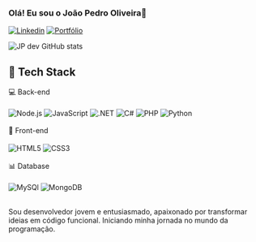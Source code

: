 

### Olá! Eu sou o João Pedro Oliveira👋

[![Linkedin](https://img.shields.io/badge/LinkedIn-0077B5?style=for-the-badge&logo=linkedin&logoColor=white)](https://www.linkedin.com/in/jo%C3%A3o-pedro-o-371015219/)
[![Portfólio](https://img.shields.io/website?label=PORTFÓLIO&style=for-the-badge&url=https://sujeitoprogramador.com/)](https://jpdev-portfolio.netlify.app//)

![JP dev GitHub stats](https://github-readme-stats.vercel.app/api?username=JP-OliveiraDev&show_icons=true&theme=dracula)



## 🚀 Tech Stack
<div style="display: inline_block">
    💻 Back-end <br> <br>
    <img align="center" alt="Node.js" src="https://img.shields.io/badge/Node.js-43853D?style=for-the-badge&logo=node.js&logoColor=white"/>
    <img align="center" alt="JavaScript" src="https://img.shields.io/badge/JavaScript-323330?style=for-the-badge&logo=javascript&logoColor=F7DF1E"/>
    <img align="center" alt=".NET" src="https://img.shields.io/badge/.NET-5C2D91?style=for-the-badge&logo=.net&logoColor=white"/>
    <img align="center" alt="C#" src="https://img.shields.io/badge/C%23-239120?style=for-the-badge&logo=c-sharp&logoColor=white"/>
    <img align="center" alt="PHP" src="https://img.shields.io/badge/PHP-777BB4?style=for-the-badge&logo=php&logoColor=white"/>
    <img align="center" alt="Python" src="https://img.shields.io/badge/python-yellow?style=for-the-badge&logo=python&color=white"/> <br> <br>
    🎨 Front-end <br> <br>
    <img align="center" alt="HTML5" src="https://img.shields.io/badge/HTML5-E34F26?style=for-the-badge&logo=html5&logoColor=white"/>
    <img align="center" alt="CSS3" src="https://img.shields.io/badge/CSS3-1572B6?style=for-the-badge&logo=css3&logoColor=white"/> <br> <br>
    📊 Database <br> <br>
    <img align="center" alt="MySQl" src="https://img.shields.io/badge/MySQL-00000F?style=for-the-badge&logo=mysql&logoColor=white"/> 
    <img align="center" alt="MongoDB" src="https://img.shields.io/badge/MongoDB-4EA94B?style=for-the-badge&logo=mongodb&logoColor=white"/> 
</div> <br/>

Sou desenvolvedor jovem e entusiasmado, apaixonado por transformar ideias em código funcional. Iniciando minha jornada no mundo da programação.
